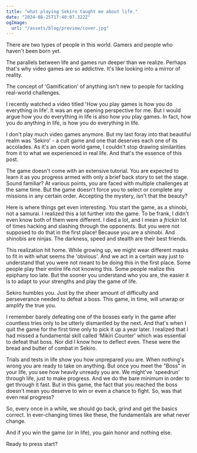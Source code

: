 ```yaml
---
title: "what playing Sekiro taught me about life."
date: "2024-08-25T17:40:07.322Z"
ogImage:
  url: "/assets/blog/preview/cover.jpg"
---
```


There are two types of people in this world. Gamers and people who haven't been born yet.

The parallels between life and games run deeper than we realize. Perhaps that's why video games are so addictive. It's like looking into a mirror of reality.

The concept of 'Gamification' of anything isn't new to people for tackling real-world challenges.

I recently watched a video titled 'How you play games is how you do everything in life'. It was an eye opening perspective for me. But I would argue how you do everything in life is also how you play games. In fact, how you do anything in life, is how you do everything in life.

I don't play much video games anymore. But my last foray into that beautiful realm was 'Sekiro' - a cult game and one that deserves each one of its accolades. As it's an open world game, I couldn't stop drawing similarities from it to what we experienced in real life. And that's the essence of this post.

The game doesn't come with an extensive tutorial. You are expected to learn it as you progress armed with only a brief back story to set the stage. Sound familiar?
At various points, you are faced with multiple challenges at the same time. But the game doesn't force you to select or complete any missions in any certain order. Accepting the mystery, isn't that the beauty?

Here is where things get even interesting. You start the game, as a shinobi, not a samurai. I realized this a lot further into the game. To be frank, I didn't even know both of them were different. I died a lot, and I mean a *frickin* lot of times hacking and slashing through the opponents. But you were not supposed to do that in the first place! Because you are a shinobi. And shinobis are ninjas. The darkness, speed and stealth are their best friends.

This realization hit home. While growing up, we might wear different masks to fit in with what seems the 'obvious'. And we act in a certain way just to understand that you were not meant to be doing this in the first place. Some people play their entire life not knowing this. Some people realize this epiphany too late. But the sooner you understand who you are, the easier it is to adapt to your strengths and play the game of life.

Sekiro humbles you. Just by the sheer amount of difficulty and perseverance needed to defeat a boss. This game, in time, will unwrap or amplify the true you.

I remember barely defeating one of the bosses early in the game after countless tries only to be utterly dismantled by the next. And that's when I quit the game for the first time only to pick it up a year later. I realized that I had missed a fundamental skill called 'Mikiri Counter' which was essential to defeat that boss. Nor did I know how to deflect even. These were the bread and butter of combat in Sekiro.

Trials and tests in life show you how unprepared you are. When nothing's wrong you are ready to take on anything. But once you meet the "Boss" in your life, you see how heavily unready you are. We might've 'speedrun' through life, just to make progress. And we do the bare minimum in order to get through it fast. But in this game, the fact that you reached the boss doesn't mean you deserve to win or even a chance to fight. So, was that even real progress?

So, every once in a while, we should go back, grind and get the basics correct. In ever-changing times like these, the fundamentals are what never change.

And if you win the game (or in life), you gain honor and nothing else.

Ready to press start?